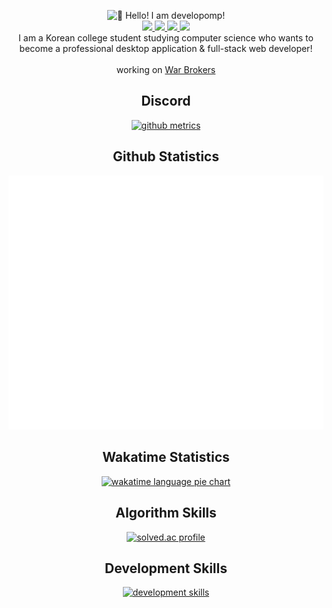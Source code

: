 <p align="center">
	<img alt="👋 Hello! I am developomp!" src="https://capsule-render.vercel.app/api?section=header&type=waving&height=200&color=gradient&customColorList=2,4,6,12,19,21,23,24,30&text=👋%20Hello!%20I%20am%20developomp&fontSize=46&fontAlignY=35" />
	<br />
	<a href="https://developomp.com/about">
		<img src="https://img.shields.io/badge/about_me-grey?style=for-the-badge" />
	</a>
    <a href="https://developomp.com/portfolio">
    	<img src="https://img.shields.io/badge/projects-blue?style=for-the-badge" />
    </a>
	<a href="https://www.buymeacoffee.com/developomp">
		<img src="https://img.shields.io/badge/buy_me_a_coffee-yellow?style=for-the-badge" />
	</a>
	<a href="https://www.patreon.com/developomp">
		<img src="https://img.shields.io/badge/patreon-f96854?style=for-the-badge" />
	</a>
    <br />
    I am a Korean college student studying computer science who wants to become a professional desktop application & full-stack web developer!
    <br />
    <br />
	working on <a href="https://github.com/War-Brokers">War Brokers</a>
</p>

<h2 align="center">Discord</h2>

<p align="center">
	<a href="https://discord.c99.nl">
		<img alt="github metrics" src="https://discord.c99.nl/widget/theme-1/501277805540147220.png?"/>
	</a>
</p>

<h2 align="center">Github Statistics</h2>

<p align="center">
	<a href="https://github.com/lowlighter/metrics">
		<img alt="github metrics" src="./github-metrics.svg?"/>
	</a>
</p>

<h2 align="center">Wakatime Statistics</h2>

<p align="center">
	<a href="https://wakatime.com/@developomp">
		<img alt="wakatime language pie chart" src="https://wakatime.com/share/@developomp/7a334a64-49eb-4cf0-a95b-4ecec7738e87.svg"
		style="max-width: 750px"/>
	</a>
</p>

<h2 align="center">Algorithm Skills</h2>

<p align="center">
	<a href="https://solved.ac/profile/developomp">
		<img alt="solved.ac profile" src="https://mazassumnida.wtf/api/v2/generate_badge?boj=developomp"/>
	</a>
</p>

<h2 align="center">Development Skills</h2>

<p align="center">
	<a href="https://developomp.com/portfolio">
		<img alt="development skills" src="https://developomp.com/img/skills.svg?"/>
	</a>
</p>

